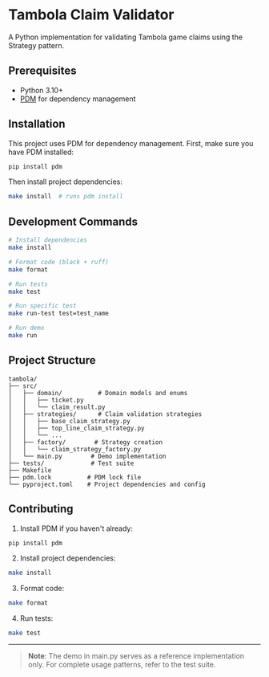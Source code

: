 # Tambola Claim Validator

A Python implementation for validating Tambola game claims using the Strategy pattern.

## Prerequisites
- Python 3.10+
- [PDM](https://pdm.fming.dev/) for dependency management

## Installation
This project uses PDM for dependency management. First, make sure you have PDM installed:
```bash
pip install pdm
```

Then install project dependencies:
```bash
make install  # runs pdm install
```

## Development Commands
```bash
# Install dependencies
make install

# Format code (black + ruff)
make format

# Run tests
make test

# Run specific test
make run-test test=test_name

# Run demo
make run
```

## Project Structure
```
tambola/
├── src/
│   ├── domain/          # Domain models and enums
│   │   ├── ticket.py
│   │   └── claim_result.py
│   ├── strategies/      # Claim validation strategies
│   │   ├── base_claim_strategy.py
│   │   ├── top_line_claim_strategy.py
│   │   └── ...
│   ├── factory/        # Strategy creation
│   │   └── claim_strategy_factory.py
│   └── main.py        # Demo implementation
├── tests/             # Test suite
├── Makefile
├── pdm.lock          # PDM lock file
└── pyproject.toml    # Project dependencies and config
```

## Contributing
1. Install PDM if you haven't already:
```bash
pip install pdm
```

2. Install project dependencies:
```bash
make install
```

3. Format code:
```bash
make format
```

4. Run tests:
```bash
make test
```

---
> **Note**: The demo in main.py serves as a reference implementation only. For complete usage patterns, refer to the test suite.